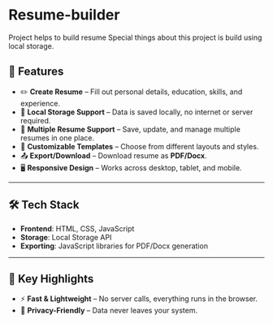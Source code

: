 # Resume-builder
Project helps to build resume 
Special things about this project is build using local storage.

## 🚀 Features

- ✏️ **Create Resume** – Fill out personal details, education, skills, and experience.
- 💾 **Local Storage Support** – Data is saved locally, no internet or server required.
- 📂 **Multiple Resume Support** – Save, update, and manage multiple resumes in one place.
- 🎨 **Customizable Templates** – Choose from different layouts and styles.
- 📤 **Export/Download** – Download resume as **PDF/Docx**.
- 🖥️ **Responsive Design** – Works across desktop, tablet, and mobile.

---

## 🛠️ Tech Stack

- **Frontend**: HTML, CSS, JavaScript  
- **Storage**: Local Storage API  
- **Exporting**: JavaScript libraries for PDF/Docx generation  

---

## 🔑 Key Highlights

- ⚡ **Fast & Lightweight** – No server calls, everything runs in the browser.  
- 🔐 **Privacy-Friendly** – Data never leaves your system. 
